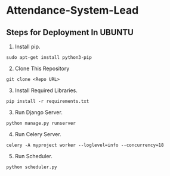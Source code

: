 # Attendance-System-Lead

## Steps for Deployment In UBUNTU

1. Install pip.
```
sudo apt-get install python3-pip
```
2. Clone This Repository
```
git clone <Repo URL>
```
3. Install Required Libraries.
```
pip install -r requirements.txt
```
3. Run Django Server.
```
python manage.py runserver
```
4. Run Celery Server.
```
celery -A myproject worker --loglevel=info --concurrency=18
```
5. Run Scheduler.
```
python scheduler.py
```
